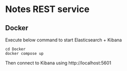 # Notes REST service


## Docker

Execute below command to start Elasticsearch + Kibana

```shell
cd Docker
docker compose up
```

Then connect to Kibana using http://localhost:5601
